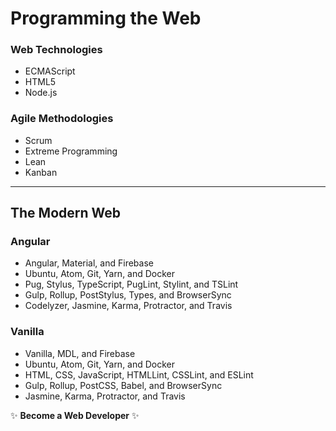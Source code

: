 # Programming the Web

### Web Technologies
* ECMAScript
* HTML5
* Node.js

### Agile Methodologies
* Scrum
* Extreme Programming
* Lean
* Kanban

***

## The Modern Web

### Angular
* Angular, Material, and Firebase
* Ubuntu, Atom, Git, Yarn, and Docker
* Pug, Stylus, TypeScript, PugLint, Stylint, and TSLint
* Gulp, Rollup, PostStylus, Types, and BrowserSync
* Codelyzer, Jasmine, Karma, Protractor, and Travis

### Vanilla
* Vanilla, MDL, and Firebase
* Ubuntu, Atom, Git, Yarn, and Docker
* HTML, CSS, JavaScript, HTMLLint, CSSLint, and ESLint
* Gulp, Rollup, PostCSS, Babel, and BrowserSync
* Jasmine, Karma, Protractor, and Travis

:sparkles: **Become a Web Developer** :sparkles:
